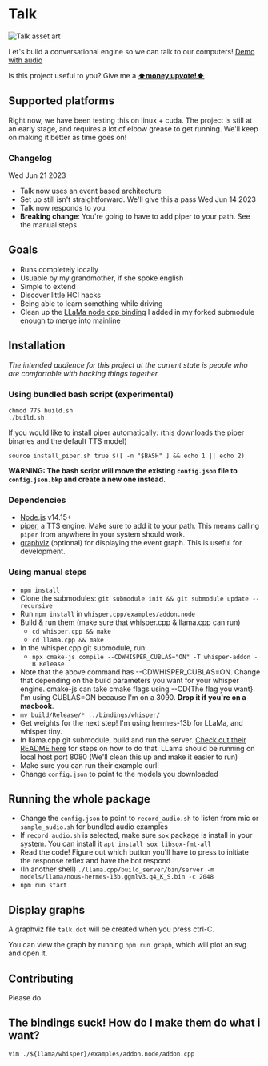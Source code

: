 # Talk
![Talk asset art](https://github.com/yacineMTB/talk/blob/master/assets/talklogo.png?raw=true)

Let's build a conversational engine so we can talk to our computers! [Demo with audio](https://twitter.com/yacineMTB/status/1668432864289882113)

Is this project useful to you? Give me a [**⬆money upvote!⬆**](https://donate.stripe.com/fZedSC6tOdvF7ew9AD)


## Supported platforms
Right now, we have been testing this on linux + cuda. The project is still at an early stage, and requires a lot of elbow grease to get running. We'll keep on making it better as time goes on!

### Changelog
Wed Jun 21 2023
- Talk now uses an event based architecture
- Set up still isn't straightforward. We'll give this a pass
Wed Jun 14 2023
- Talk now responds to you.
- **Breaking change**: You're going to have to add piper to your path. See the manual steps

## Goals
- Runs completely locally
- Usuable by my grandmother, if she spoke english
- Simple to extend
- Discover little HCI hacks
- Being able to learn something while driving
- Clean up the [LLaMa node cpp binding](https://github.com/yacineMTB/llama.cpp/blob/cf70f603d5a50f553c022a3017ee901afc237236/examples/addon.node/addon.cpp) I added in my forked submodule enough to merge into mainline

## Installation

*The intended audience for this project at the current state is people who are comfortable with hacking things together.*

### Using bundled bash script (experimental)
```
chmod 775 build.sh
./build.sh
```
If you would like to install piper automatically: (this downloads the piper binaries and the default TTS model)
```
source install_piper.sh true $([ -n "$BASH" ] && echo 1 || echo 2)
```
**WARNING: The bash script will move the existing `config.json` file to `config.json.bkp` and create a new one instead.**

### Dependencies
- [Node.js](https://nodejs.org/en) v14.15+
- [piper](https://github.com/rhasspy/piper/), a TTS engine. Make sure to add it to your path. This means calling `piper` from anywhere in your system should work.
- [graphviz](https://graphviz.org/) (optional) for displaying the event graph. This is useful for development.

### Using manual steps 
- `npm install` 
- Clone the submodules: `git submodule init && git submodule update --recursive`
- Run `npm install` in `whisper.cpp/examples/addon.node`
- Build & run them (make sure that whisper.cpp & llama.cpp can run)
  -  `cd whisper.cpp && make`
  -  `cd llama.cpp && make`
- In the whisper.cpp git submodule, run:
  - `npx cmake-js compile --CDWHISPER_CUBLAS="ON" -T whisper-addon -B Release`
- Note that the above command has --CDWHISPER_CUBLAS=ON. Change that depending on the build parameters you want for your whisper engine. cmake-js can take cmake flags using --CD{The flag you want}. I'm using CUBLAS=ON because I'm on a 3090. **Drop it if you're on a macbook**. 
- `mv build/Release/* ../bindings/whisper/`
- Get weights for the next step! I'm using hermes-13b for LLaMa, and whisper tiny.
- In llama.cpp git submodule, build and run the server. [Check out their README here](https://github.com/ggerganov/llama.cpp/tree/master/examples/server) for steps on how to do that. LLama should be running on local host port 8080 (We'll clean this up and make it easier to run)
- Make sure you can run their example curl!
- Change `config.json` to point to the models you downloaded

## Running the whole package
- Change the `config.json` to point to `record_audio.sh` to listen from mic or `sample_audio.sh` for bundled audio examples
- If `record_audio.sh` is selected, make sure `sox` package is install in your system. You can install it `apt install sox libsox-fmt-all`
- Read the code! Figure out which button you'll have to press to initiate the response reflex and have the bot respond
- (In another shell) `./llama.cpp/build_server/bin/server -m models/llama/nous-hermes-13b.ggmlv3.q4_K_S.bin -c 2048`
- `npm run start` 

## Display graphs

A graphviz file `talk.dot` will be created when you press ctrl-C.

You can view the graph by running `npm run graph`, which will plot an svg and open it.

## Contributing
Please do

## The bindings suck! How do I make them do what i want? 
`vim ./${llama/whisper}/examples/addon.node/addon.cpp`
